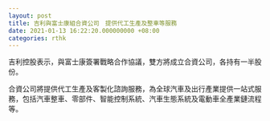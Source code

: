 ```yaml
---
layout: post
title: 吉利與富士康組合資公司　提供代工生產及整車等服務
date: 2021-01-13 16:22:20.000000000 +08:00
categories: rthk
---
```


吉利控股表示，與富士康簽署戰略合作協議，雙方將成立合資公司，各持有一半股份。

合資公司將提供代工生產及客製化諮詢服務，為全球汽車及出行產業提供一站式服務，包括汽車整車、零部件、智能控制系統、汽車生態系統及電動車全產業鏈流程等。
